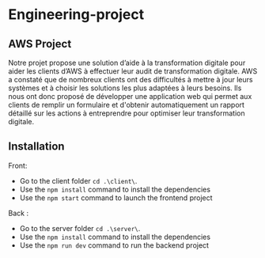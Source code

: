 # Engineering-project

## AWS Project

Notre projet propose une solution d’aide à la transformation digitale pour aider les clients d’AWS à effectuer leur audit de transformation digitale. AWS a constaté que de nombreux clients ont des difficultés à mettre à jour leurs systèmes et à choisir les solutions les plus adaptées à leurs besoins. Ils nous ont donc proposé de développer une application web qui permet aux clients de remplir un formulaire et d'obtenir automatiquement un rapport détaillé sur les actions à entreprendre pour optimiser leur transformation digitale.

## Installation

Front:
- Go to the client folder `cd .\client\`.
- Use the `npm install` command to install the dependencies
- Use the `npm start` command to launch the frontend project

Back : 
- Go to the server folder `cd .\server\`.
- Use the `npm install` command to install the dependencies
- Use the `npm run dev` command to run the backend project
